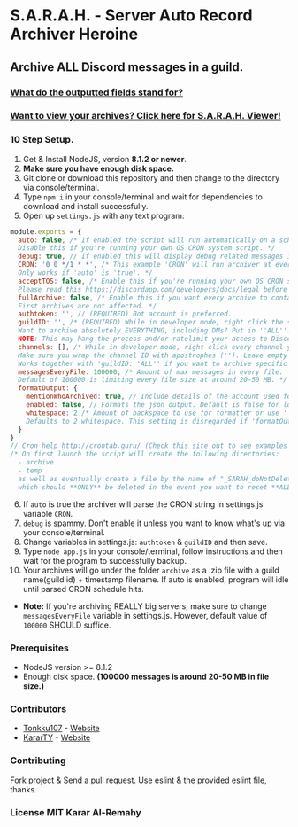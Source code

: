 # S.A.R.A.H. - Server Auto Record Archiver Heroine
## Archive ALL Discord messages in a guild.

### [What do the outputted fields stand for?](/fields.md)

### [Want to view your archives? Click here for S.A.R.A.H. Viewer!](https://github.com/kararty/sarah-viewer)

### 10 Step Setup.
  1. Get & Install NodeJS, version **8.1.2 or newer**.
  2. **Make sure you have enough disk space.**
  3. Git clone or download this repository and then change to the directory via console/terminal.
  4. Type `npm i` in your console/terminal and wait for dependencies to download and install successfully.
  5. Open up `settings.js` with any text program:
```js
module.exports = {
  auto: false, /* If enabled the script will run automatically on a schedule based on 'CRON'.
  Disable this if you're running your own OS CRON system script. */
  debug: true, // If enabled this will display debug related messages in your console. (Really spammy.)
  CRON: '0 0 */1 * *', /* This example 'CRON' will run archiver at every midnight (00:00).
  Only works if 'auto' is 'true'. */
  acceptTOS: false, /* Enable this if you're running your own OS CRON system script.
  Please read this https://discordapp.com/developers/docs/legal before enabling. */
  fullArchive: false, /* Enable this if you want every archive to contain ALL (from beginning to end) messages.
  First archives are not affected. */
  authtoken: '', // (REQUIRED) Bot account is preferred.
  guildID: '', /* (REQUIRED) While in developer mode, right click the server icon and click 'Copy ID'.
  Want to archive absolutely EVERYTHING, including DMs? Put in ''ALL''.
  NOTE: This may hang the process and/or ratelimit your access to Discord. */
  channels: [], /* While in developer mode, right click every channel you want to archive and click 'Copy ID'.
  Make sure you wrap the channel ID with apostrophes (''). Leave empty ('[]') for all channels.
  Works together with 'guildID: 'ALL'' if you want to archive specific channels not in guilds. */
  messagesEveryFile: 100000, /* Amount of max messages in every file.
  Default of 100000 is limiting every file size at around 20-50 MB. */
  formatOutput: {
    mentionWhoArchived: true, // Include details of the account used for the archive.
    enabled: false, // Formats the json output. Default is false for lower file size.
    whitespace: 2 /* Amount of backspace to use for formatter or use ''\t'' for tabs.
    Defaults to 2 whitespace. This setting is disregarded if 'formatOutput.enabled' is 'false'. */
  }
}
// Cron help http://crontab.guru/ (Check this site out to see examples on CRON scheduling)
/* On first launch the script will create the following directories:
  - archive
  - temp
  as well as eventually create a file by the name of "_SARAH_doNotDelete_counter.json"
  which should **ONLY** be deleted in the event you want to reset **ALL** of your automatic archives. */
```
  6. If `auto` is true the archiver will parse the CRON string in settings.js variable `CRON`.
  7. `debug` is spammy. Don't enable it unless you want to know what's up via your console/terminal.
  8. Change variables in settings.js: `authtoken` & `guildID` and then save.
  9. Type `node app.js` in your console/terminal, follow instructions and then wait for the program to successfully backup.
  10. Your archives will go under the folder `archive` as a .zip file with a guild name(guild id) + timestamp filename. If auto is enabled, program will idle until parsed CRON schedule hits.
 * **Note:** If you're archiving REALLY big servers, make sure to change `messagesEveryFile` variable in settings.js. However, default value of `100000` SHOULD suffice.

### Prerequisites
 * NodeJS version >= 8.1.2
 * Enough disk space. **(100000 messages is around 20-50 MB in file size.)**

### Contributors
* [Tonkku107](https://github.com/tonkku107/) - [Website](https://tonkku.me/)
* [KararTY](https://github.com/kararty/) - [Website](https://alremahy.com/biz/projects/sarah)

### Contributing
Fork project & Send a pull request. Use eslint & the provided eslint file, thanks.

### License MIT Karar Al-Remahy